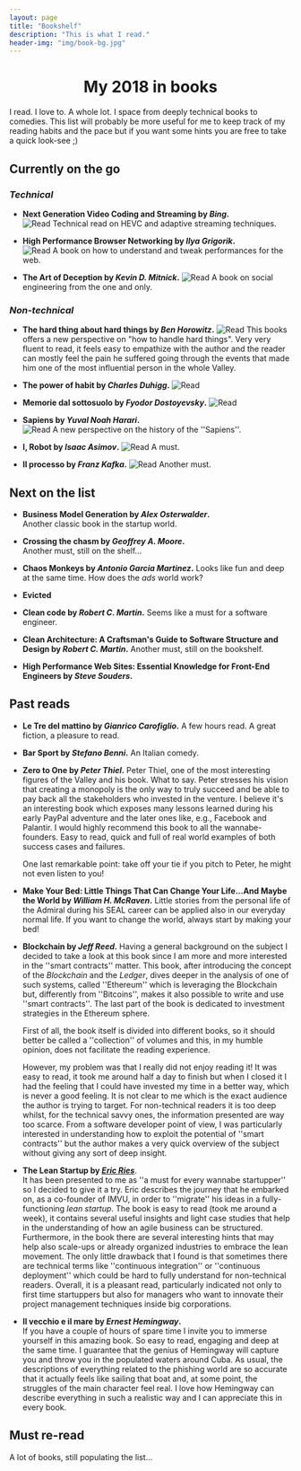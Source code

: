 ```yaml
---
layout: page
title: "Bookshelf"
description: "This is what I read."
header-img: "img/book-bg.jpg"
---
```


# <center>My 2018 in books</center>
I read. I love to. A whole lot. I space from deeply technical books to
comedies. This list will probably be more useful for me to keep track of my
reading habits and the pace but if you want some hints you are free to take
a quick look-see ;)

## Currently on the go
### *Technical*
* **Next Generation Video Coding and Streaming by *Bing*.**     
  ![Read](http://progressed.io/bar/50?title=read) 
  Technical read on HEVC and adaptive streaming techniques.

* **High Performance Browser Networking by *Ilya Grigorik*.**  
  ![Read](http://progressed.io/bar/40?title=read) 
  A book on how to understand and tweak performances for the web. 

* **The Art of Deception by *Kevin D. Mitnick*.**
  ![Read](http://progressed.io/bar/40?title=read) 
  A book on social engineering from the one and only. 

### *Non-technical*
* **The hard thing about hard things by *Ben Horowitz*.**
  ![Read](http://progressed.io/bar/60?title=read) 
  This books offers a new perspective on "how to handle hard things". Very very
  fluent to read, it feels easy to empathize with the author and the reader can
  mostly feel the pain he suffered going through the events that made him one of the
  most influential person in the whole Valley. 

* **The power of habit by *Charles Duhigg*.** 
  ![Read](http://progressed.io/bar/70?title=read) 

* **Memorie dal sottosuolo by *Fyodor Dostoyevsky*.** 
  ![Read](http://progressed.io/bar/30?title=read) 

* **Sapiens by *Yuval Noah Harari*.**   
  ![Read](http://progressed.io/bar/70?title=read) 
  A new perspective on the history of the ''Sapiens''. 

* **I, Robot by *Isaac Asimov*.**
  ![Read](http://progressed.io/bar/53?title=read) 
  A must.

* **Il processo by *Franz Kafka*.**
  ![Read](http://progressed.io/bar/65?title=read) 
  Another must.


## Next on the list
* **Business Model Generation by *Alex Osterwalder*.**  
  Another classic book in the startup world. 

* **Crossing the chasm by *Geoffrey A. Moore*.**  
  Another must, still on the shelf...

* **Chaos Monkeys by *Antonio Garcia Martinez*.** 
  Looks like fun and deep at the same time. How does the *ads* world work?

* **Evicted**

* **Clean code by *Robert C. Martin*.** 
  Seems like a must for a software engineer.

* **Clean Architecture: A Craftsman's Guide to Software Structure and
  Design by *Robert C. Martin*.** 
  Another must, still on the bookshelf. 

* **High Performance Web Sites: Essential Knowledge for Front-End
  Engineers by *Steve Souders*.**

## Past reads
* **Le Tre del mattino by *Gianrico Carofiglio*.**
  A few hours read. A great fiction, a pleasure to read.

* **Bar Sport by *Stefano Benni*.**
  An Italian comedy. 

* **Zero to One by *Peter Thiel*.**
  Peter Thiel, one of the most interesting figures of the Valley and his book.
  What to say. Peter stresses his vision that creating a monopoly is the only
  way to truly succeed and be able to pay back all the stakeholders who
  invested in the venture. 
  I believe it's an interesting book which exposes
  many lessons learned during his early PayPal adventure and the later ones like,
  e.g., Facebook and Palantir. I would highly recommend this book to all the
  wannabe-founders. Easy to read, quick and full of real world examples of both
  success cases and failures. 

  One last remarkable point: take off your tie if you pitch to Peter, he might
  not even listen to you!


* **Make Your Bed: Little Things That Can Change Your Life...And Maybe the
  World by *William H. McRaven*.**
  Little stories from the personal life of the Admiral during his SEAL career
  can be applied also in our everyday normal life. If you want to change the
  world, always start by making your bed!

* **Blockchain by *Jeff Reed*.**
  Having a general background on the subject I decided to take a look at this
  book since I am more and more interested in the ''smart contracts'' matter. 
  This book, after introducing the concept of the *Blockchain* and the *Ledger*,
  dives deeper in the analysis of one of such systems, called ''Ethereum'' which
  is leveraging the Blockchain but, differently from ''Bitcoins'', makes it
  also possible to write and use ''smart contracts''. The last part of the book
  is dedicated to investment strategies in the
  Ethereum sphere.

  First of all, the book itself is divided into different books, so it should
  better be called a ''collection'' of volumes and this, in my humble opinion,
  does not facilitate the reading experience. 
  
  However, my problem was that I really did not enjoy reading it! It was easy to read,
  it took me around
  half a day to finish but when I closed it I had the feeling that I could have
  invested my time in a better way, which is never a good feeling. It is not
  clear to me which is the
  exact audience the author is trying to target. For non-technical readers
  it is too deep whilst, for the technical savvy ones, the information
  presented are way too scarce. From a software developer point of view, I was
  particularly interested in understanding how to exploit the potential of ''smart
  contracts'' but the author makes a very quick overview of the subject
  without giving any sort of deep insight. 

    
* **The Lean Startup by [*Eric Ries*](http://theleanstartup.com)**.  
  It has been presented to me as ''a must for every wannabe startupper'' so
  I decided to give it a try.
  Eric describes the journey that he embarked on, as a co-founder of IMVU, in
  order to
  ''migrate'' his ideas in a fully-functioning *lean startup*. The book is
  easy to read (took me around a week), it contains several useful insights
  and light case studies that help in the understanding of how an agile
  business can be structured. Furthermore, in the book there are several
  interesting hints that may help also scale-ups or already organized
  industries to embrace the lean movement. The only little drawback that
  I found is that sometimes there are technical terms like ''continuous
  integration'' or ''continuous deployment'' which could be hard to fully
  understand for non-technical readers.
  Overall, it is a pleasant read, particularly indicated not only to first time
  startuppers but also for managers who want to innovate their project
  management techniques inside big corporations. 

* **Il vecchio e il mare by *Ernest Hemingway*.**  
  If you have a couple of hours of spare time I invite you to immerse yourself
  in this amazing book. So easy to read, engaging and deep at the same
  time. I guarantee that the genius of Hemingway will capture you and throw you
  in the populated waters around Cuba. As usual, the descriptions of everything
  related to the phishing world are so accurate that it actually feels like
  sailing that boat and, at some point, the struggles of the main character
  feel real. I love how Hemingway can describe everything in such a realistic
  way and I can appreciate this in every book. 

## Must re-read
  A lot of books, still populating the list...
